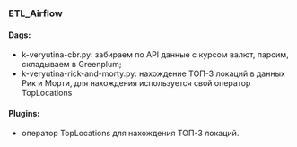 ### ETL_Airflow
#### Dags: 
- k-veryutina-cbr.py: забираем по API данные с курсом валют, парсим, складываем в Greenplum;
- k-veryutina-rick-and-morty.py: нахождение ТОП-3 локаций в данных Рик и Морти, для нахождения используется свой оператор TopLocations

#### Plugins:
- оператор TopLocations для нахождения ТОП-3 локаций.
